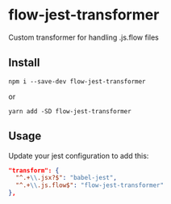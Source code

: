 # flow-jest-transformer
Custom transformer for handling .js.flow files

## Install
```
npm i --save-dev flow-jest-transformer
```

or 

```
yarn add -SD flow-jest-transformer
```

## Usage
Update your jest configuration to add this:

```json
"transform": {
  "^.+\\.jsx?$": "babel-jest",
  "^.+\\.js.flow$": "flow-jest-transformer"
},
```
